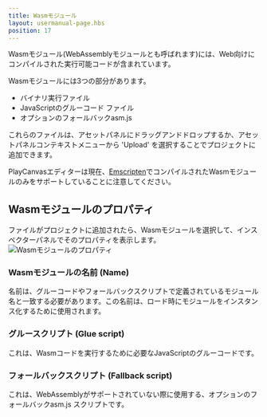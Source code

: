 ```yaml
---
title: Wasmモジュール
layout: usermanual-page.hbs
position: 17
---
```


Wasmモジュール(WebAssemblyモジュールとも呼ばれます)には、Web向けにコンパイルされた実行可能コードが含まれています。

Wasmモジュールには3つの部分があります。

* バイナリ実行ファイル
* JavaScriptのグルーコード ファイル
* オプションのフォールバックasm.js

これらのファイルは、アセットパネルにドラッグアンドドロップするか、アセットパネルコンテキストメニューから 'Upload' を選択することでプロジェクトに追加できます。

PlayCanvasエディターは現在、[Emscripten][2]でコンパイルされたWasmモジュールのみをサポートしていることに注意してください。

## Wasmモジュールのプロパティ

ファイルがプロジェクトに追加されたら、Wasmモジュールを選択して、インスペクターパネルでそのプロパティを表示します。
![Wasmモジュールのプロパティ][1]

### Wasmモジュールの名前 (Name)

名前は、グルーコードやフォールバックスクリプトで定義されているモジュール名と一致する必要があります。この名前は、ロード時にモジュールをインスタンス化するために使用されます。

### グルースクリプト (Glue script)

これは、Wasmコードを実行するために必要なJavaScriptのグルーコードです。

### フォールバックスクリプト (Fallback script)

これは、WebAssemblyがサポートされていない際に使用する、オプションのフォールバックasm.js スクリプトです。

[1]: /images/user-manual/assets/wasm-module.png
[2]: https://emscripten.org/